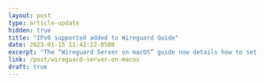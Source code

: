 ```yaml
---
layout: post
type: article-update
hidden: true
title: "IPv6 supported added to Wireguard Guide"
date: 2023-01-15 11:42:22-0500
excerpt: "The “Wireguard Server on macOS” guide now details how to set up a server supporting both IPv4 &amp; IPv6 connections."
link: /post/wireguard-server-on-macos
draft: true
---
```


